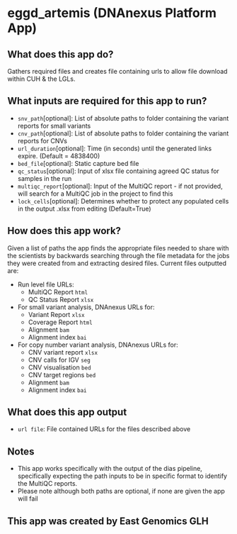 <!-- dx-header -->
# eggd_artemis (DNAnexus Platform App)


## What does this app do?

Gathers required files and creates file containing urls to allow file download within CUH & the LGLs.

## What inputs are required for this app to run?
* `snv_path`[optional]: List of absolute paths to folder containing the variant reports for small variants
* `cnv_path`[optional]: List of absolute paths to folder containing the variant reports for CNVs
* `url_duration`[optional]: Time (in seconds) until the generated links expire. (Default = 4838400)
* `bed_file`[optional]: Static capture bed file
* `qc_status`[optional]: Input of xlsx file containing agreed QC status for samples in the run
* `multiqc_report`[optional]: Input of the MultiQC report - if not provided, will search for a MultiQC job in the project to find this
* `lock_cells`[optional]: Determines whether to protect any populated cells in the output .xlsx from editing (Default=True)

## How does this app work?

Given a list of paths the app finds the appropriate files needed to share with the scientists by backwards searching through the file metadata for the jobs they were created from and extracting desired files. Current files outputted are:
* Run level file URLs:
  * MultiQC Report `html`
  * QC Status Report `xlsx`
* For small variant analysis, DNAnexus URLs for:
  * Variant Report `xlsx`
  * Coverage Report `html`
  * Alignment `bam`
  * Alignment index `bai`
* For copy number variant analysis, DNAnexus URLs for:
  * CNV variant report `xlsx`
  * CNV calls for IGV `seg`
  * CNV visualisation `bed`
  * CNV target regions `bed`
  * Alignment `bam`
  * Alignment index `bai`

## What does this app output
* `url file`: File contained URLs for the files described above

## Notes
* This app works specifically with the output of the dias pipeline, specifically expecting the path inputs to be in specific format to identify the MultiQC reports.
* Please note although both paths are optional, if none are given the app will fail

## This app was created by East Genomics GLH
